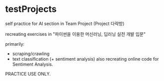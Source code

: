 # testProjects
self practice for AI section in Team Project (Project 다락방)

recreating exercises in "파이썬을 이용한 머신러닝, 딥러닝 실전 개발 입문"

primarily:
 - scraping/crawling
 - text classification (+ sentiment analysis)
also recreating online code for Sentiment Analysis.

PRACTICE USE ONLY.
